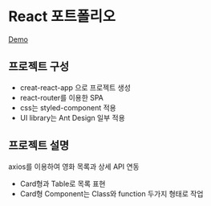 # React 포트폴리오 

[Demo](https://leeseungje.github.io/react-portfolio/)

## 프로젝트 구성

- creat-react-app 으로 프로젝트 생성
- react-router를 이용한 SPA
- css는 styled-component 적용
- UI library는 Ant Design 일부 적용

## 프로젝트 설명

axios를 이용하여 영화 목록과 상세 API 연동

- Card형과 Table로 목록 표현
- Card형 Component는 Class와 function 두가지 형태로 작업